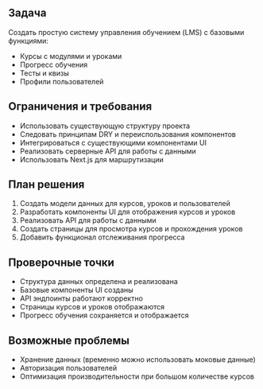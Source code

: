 ## Задача
Создать простую систему управления обучением (LMS) с базовыми функциями:
- Курсы с модулями и уроками
- Прогресс обучения
- Тесты и квизы
- Профили пользователей

## Ограничения и требования
- Использовать существующую структуру проекта
- Следовать принципам DRY и переиспользования компонентов
- Интегрироваться с существующими компонентами UI
- Реализовать серверные API для работы с данными
- Использовать Next.js для маршрутизации

## План решения
1. Создать модели данных для курсов, уроков и пользователей
2. Разработать компоненты UI для отображения курсов и уроков
3. Реализовать API для работы с данными
4. Создать страницы для просмотра курсов и прохождения уроков
5. Добавить функционал отслеживания прогресса

## Проверочные точки
- Структура данных определена и реализована
- Базовые компоненты UI созданы
- API эндпоинты работают корректно
- Страницы курсов и уроков отображаются
- Прогресс обучения сохраняется и отображается

## Возможные проблемы
- Хранение данных (временно можно использовать моковые данные)
- Авторизация пользователей
- Оптимизация производительности при большом количестве курсов 